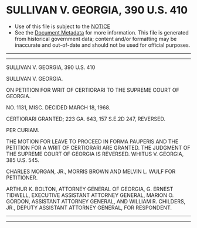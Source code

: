 ---
---

# SULLIVAN V. GEORGIA, 390 U.S. 410

* Use of this file is subject to the [NOTICE](https://github.com/publicdocs/notice/blob/master/NOTICE)
* See the [Document Metadata](../../../) for more information.
  This file is generated from historical government data; content and/or formatting may be inaccurate and out-of-date and should not be used for official purposes.

----------
----------

SULLIVAN V. GEORGIA, 390 U.S. 410

SULLIVAN V. GEORGIA.

ON PETITION FOR WRIT OF CERTIORARI TO THE SUPREME COURT OF GEORGIA.

NO. 1131, MISC.  DECIDED MARCH 18, 1968.

CERTIORARI GRANTED; 223 GA. 643, 157 S.E.2D 247, REVERSED.

PER CURIAM.

THE MOTION FOR LEAVE TO PROCEED IN FORMA PAUPERIS AND THE PETITION FOR A WRIT OF CERTIORARI ARE GRANTED.  THE JUDGMENT OF THE SUPREME COURT OF GEORGIA IS REVERSED.  WHITUS V. GEORGIA, 385 U.S. 545.

CHARLES MORGAN, JR., MORRIS BROWN AND MELVIN L. WULF FOR PETITIONER.

ARTHUR K. BOLTON, ATTORNEY GENERAL OF GEORGIA, G. ERNEST TIDWELL, EXECUTIVE ASSISTANT ATTORNEY GENERAL, MARION O. GORDON, ASSISTANT ATTORNEY GENERAL, AND WILLIAM R. CHILDERS, JR., DEPUTY ASSISTANT ATTORNEY GENERAL, FOR RESPONDENT.


----------
----------

